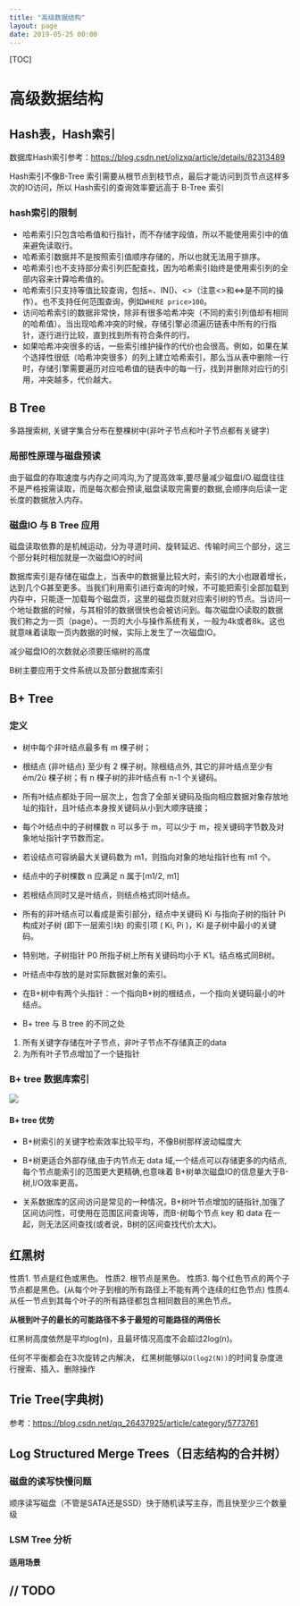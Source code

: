 ```yaml
---
title: "高级数据结构"
layout: page
date: 2019-05-25 00:00
---
```


[TOC]

# 高级数据结构

## Hash表，Hash索引

数据库Hash索引参考：https://blog.csdn.net/olizxq/article/details/82313489

Hash索引不像B-Tree 索引需要从根节点到枝节点，最后才能访问到页节点这样多次的IO访问，所以 Hash索引的查询效率要远高于 B-Tree 索引

### hash索引的限制

* 哈希索引只包含哈希值和行指针，而不存储字段值，所以不能使用索引中的值来避免读取行。
* 哈希索引数据并不是按照索引值顺序存储的，所以也就无法用于排序。
* 哈希索引也不支持部分索引列匹配查找，因为哈希索引始终是使用索引列的全部内容来计算哈希值的。
* 哈希索引只支持等值比较查询，包括=、IN()、<>（注意<>和<=>是不同的操作）。也不支持任何范围查询，例如`WHERE price>100`。
* 访问哈希索引的数据非常快，除非有很多哈希冲突（不同的索引列值却有相同的哈希值）。当出现哈希冲突的时候，存储引擎必须遍历链表中所有的行指针，逐行进行比较，直到找到所有符合条件的行。
* 如果哈希冲突很多的话，一些索引维护操作的代价也会很高。例如，如果在某个选择性很低（哈希冲突很多）的列上建立哈希索引，那么当从表中删除一行时，存储引擎需要遍历对应哈希值的链表中的每一行，找到并删除对应行的引用，冲突越多，代价越大。

## B Tree

多路搜索树, 关键字集合分布在整棵树中(非叶子节点和叶子节点都有关键字)

### 局部性原理与磁盘预读

由于磁盘的存取速度与内存之间鸿沟,为了提高效率,要尽量减少磁盘I/O.磁盘往往不是严格按需读取，而是每次都会预读,磁盘读取完需要的数据,会顺序向后读一定长度的数据放入内存。

### 磁盘IO 与 B Tree 应用

磁盘读取依靠的是机械运动，分为寻道时间、旋转延迟、传输时间三个部分，这三个部分耗时相加就是一次磁盘IO的时间

数据库索引是存储在磁盘上，当表中的数据量比较大时，索引的大小也跟着增长，达到几个G甚至更多。当我们利用索引进行查询的时候，不可能把索引全部加载到内存中，只能逐一加载每个磁盘页，这里的磁盘页就对应索引树的节点。当访问一个地址数据的时候，与其相邻的数据很快也会被访问到。每次磁盘IO读取的数据我们称之为一页（page）。一页的大小与操作系统有关，一般为4k或者8k。这也就意味着读取一页内数据的时候，实际上发生了一次磁盘IO。

减少磁盘IO的次数就必须要压缩树的高度

B树主要应用于文件系统以及部分数据库索引

## B+ Tree

### 定义

* 树中每个非叶结点最多有 m 棵子树；
* 根结点 (非叶结点) 至少有 2 棵子树。除根结点外, 其它的非叶结点至少有 ém/2ù 棵子树；有 n 棵子树的非叶结点有 n-1 个关键码。
* 所有叶结点都处于同一层次上，包含了全部关键码及指向相应数据对象存放地址的指针，且叶结点本身按关键码从小到大顺序链接；
* 每个叶结点中的子树棵数 n 可以多于 m，可以少于 m，视关键码字节数及对象地址指针字节数而定。
* 若设结点可容纳最大关键码数为 m1，则指向对象的地址指针也有 m1 个。
* 结点中的子树棵数 n 应满足 n 属于[m1/2, m1]
* 若根结点同时又是叶结点，则结点格式同叶结点。
* 所有的非叶结点可以看成是索引部分，结点中关键码 Ki 与指向子树的指针 Pi 构成对子树 (即下一层索引块) 的索引项 ( Ki, Pi )，Ki 是子树中最小的关键码。
* 特别地，子树指针 P0 所指子树上所有关键码均小于 K1。结点格式同B树。
* 叶结点中存放的是对实际数据对象的索引。
* 在B+树中有两个头指针：一个指向B+树的根结点，一个指向关键码最小的叶结点。

* B+ tree 与 B tree 的不同之处

1. 所有关键字存储在叶子节点，非叶子节点不存储真正的data
2. 为所有叶子节点增加了一个链指针

### B+ tree 数据库索引

![](https://raw.githubusercontent.com/doctording/sword_at_offer/master/content/java_data_structure/imgs/BAddTree.png)

#### B+ tree 优势

* B+树索引的关键字检索效率比较平均，不像B树那样波动幅度大

* B+树更适合外部存储,由于内节点无 data 域,一个结点可以存储更多的内结点,每个节点能索引的范围更大更精确,也意味着 B+树单次磁盘IO的信息量大于B-树,I/O效率更高。

* 关系数据库的区间访问是常见的一种情况，B+树叶节点增加的链指针,加强了区间访问性，可使用在范围区间查询等，而B-树每个节点 key 和 data 在一起，则无法区间查找(或者说，B树的区间查找代价太大)。

## 红黑树

性质1. 节点是红色或黑色。
性质2. 根节点是黑色。
性质3. 每个红色节点的两个子节点都是黑色。(从每个叶子到根的所有路径上不能有两个连续的红色节点)
性质4. 从任一节点到其每个叶子的所有路径都包含相同数目的黑色节点。

**从根到叶子的最长的可能路径不多于最短的可能路径的两倍长**

红黑树高度依然是平均log(n)，且最坏情况高度不会超过2log(n)。

任何不平衡都会在3次旋转之内解决， 红黑树能够以`O(log2(N))`的时间复杂度进行搜索、插入、删除操作

## Trie Tree(字典树)

参考：https://blog.csdn.net/qq_26437925/article/category/5773761

## Log Structured Merge Trees（日志结构的合并树）

### 磁盘的读写快慢问题

顺序读写磁盘（不管是SATA还是SSD）快于随机读写主存，而且快至少三个数量级

### LSM Tree 分析

#### 适用场景

## // TODO
